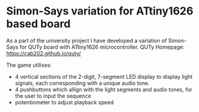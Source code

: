 # Simon-Says variation for ATtiny1626 based board

As a part of the university project I have developed a variation of Simon-Says for QUTy board with ATtiny1626 microcontroller.
QUTy Homepage: https://cab202.github.io/quty/

The game utilises:
- 4 vertical sections of the 2-digit, 7-segment LED display to display light signals, each corresponding with a unique audio tone.
- 4 pushbuttons which allign with the light segments and audio tones, for the user to input the sequence
- potentiometer to adjust playback speed

